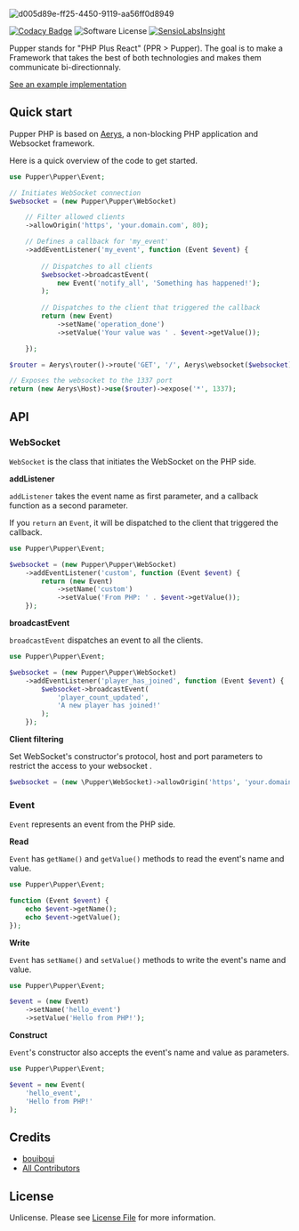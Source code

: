 ![d005d89e-ff25-4450-9119-aa56ff0d8949](https://user-images.githubusercontent.com/3274103/31629229-4859fe88-b2b3-11e7-85fb-66c35710f607.png)

[![Codacy Badge](https://api.codacy.com/project/badge/Grade/3048eebd495341368703ab58fd5202b4)](https://www.codacy.com/app/bouiboui/pupper-php?utm_source=github.com&utm_medium=referral&utm_content=pupper/pupper-php&utm_campaign=badger)
![Software License][ico-license] [![SensioLabsInsight](https://insight.sensiolabs.com/projects/38ef8a9c-deb5-41d4-a3f3-432fa411e921/mini.png)](https://insight.sensiolabs.com/projects/38ef8a9c-deb5-41d4-a3f3-432fa411e921)

Pupper stands for "PHP Plus React" (PPR > Pupper). The goal is to make a Framework that takes the best of both technologies and makes them communicate bi-directionnaly.

[See an example implementation](https://github.com/bouiboui/pupper/tree/master/app)

## Quick start

Pupper PHP is based on [Aerys](https://amphp.org/aerys/), a non-blocking PHP application and Websocket framework.

Here is a quick overview of the code to get started.

```php
use Pupper\Pupper\Event;

// Initiates WebSocket connection
$websocket = (new Pupper\Pupper\WebSocket)

    // Filter allowed clients
    ->allowOrigin('https', 'your.domain.com', 80);

    // Defines a callback for 'my_event'
    ->addEventListener('my_event', function (Event $event) {
    
        // Dispatches to all clients
        $websocket->broadcastEvent(
            new Event('notify_all', 'Something has happened!');
        );
    
        // Dispatches to the client that triggered the callback
        return (new Event)
            ->setName('operation_done')
            ->setValue('Your value was ' . $event->getValue());

    });

$router = Aerys\router()->route('GET', '/', Aerys\websocket($websocket));

// Exposes the websocket to the 1337 port
return (new Aerys\Host)->use($router)->expose('*', 1337);
```

## API
### WebSocket

`WebSocket` is the class that initiates the WebSocket on the PHP side.

**addListener**

`addListener` takes the event name as first parameter, and a callback function as a second parameter. 

If you `return` an `Event`, it will be dispatched to the client that triggered the callback. 

```php
use Pupper\Pupper\Event;

$websocket = (new Pupper\Pupper\WebSocket)
    ->addEventListener('custom', function (Event $event) {
        return (new Event)
            ->setName('custom')
            ->setValue('From PHP: ' . $event->getValue());
    });
```

**broadcastEvent**

`broadcastEvent` dispatches an event to all the clients.
```php
use Pupper\Pupper\Event;

$websocket = (new Pupper\Pupper\WebSocket)
    ->addEventListener('player_has_joined', function (Event $event) {
        $websocket->broadcastEvent(
            'player_count_updated',
            'A new player has joined!'
        );
    });
```

**Client filtering**

Set WebSocket's constructor's protocol, host and port parameters to restrict the access to your websocket .

```php
$websocket = (new \Pupper\WebSocket)->allowOrigin('https', 'your.domain.com', 80);
```


### Event

`Event` represents an event from the PHP side.


**Read**

`Event` has `getName()` and `getValue()` methods to read the event's name and value.

```php
use Pupper\Pupper\Event;

function (Event $event) {
    echo $event->getName();
    echo $event->getValue();
});
```

**Write**

`Event` has `setName()` and `setValue()` methods to write the event's name and value.

```php
use Pupper\Pupper\Event;

$event = (new Event)
    ->setName('hello_event')
    ->setValue('Hello from PHP!');
```

**Construct**

`Event`'s constructor also accepts the event's name and value as parameters.

```php
use Pupper\Pupper\Event;

$event = new Event(
    'hello_event', 
    'Hello from PHP!'
);
```

## Credits

- [bouiboui][link-author]
- [All Contributors][link-contributors]

## License

Unlicense. Please see [License File](LICENSE.md) for more information.

[ico-license]: https://img.shields.io/badge/license-Unlicense-brightgreen.svg?style=flat-square

[link-author]: https://github.com/bouiboui
[link-contributors]: ../../contributors
